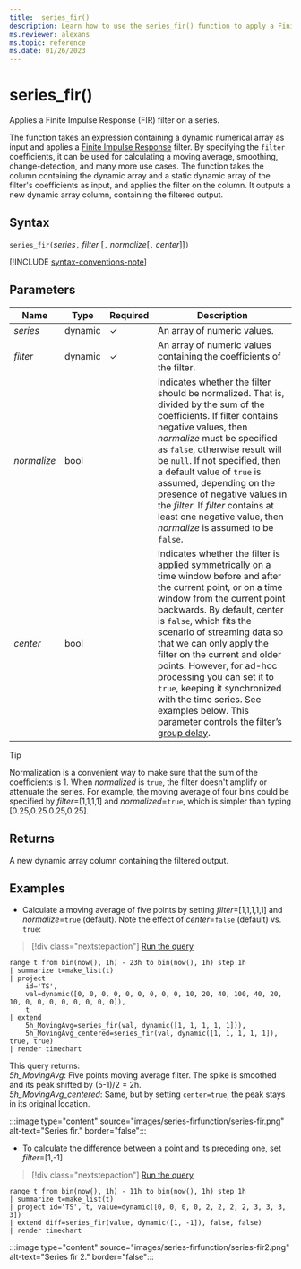 ```yaml
---
title:  series_fir()
description: Learn how to use the series_fir() function to apply a Finite Impulse Response (FIR) filter on a series.
ms.reviewer: alexans
ms.topic: reference
ms.date: 01/26/2023
---
```

# series_fir()

Applies a Finite Impulse Response (FIR) filter on a series.  

The function takes an expression containing a dynamic numerical array as input and applies a [Finite Impulse Response](https://en.wikipedia.org/wiki/Finite_impulse_response) filter. By specifying the `filter` coefficients, it can be used for calculating a moving average, smoothing, change-detection, and many more use cases. The function takes the column containing the dynamic array and a static dynamic array of the filter's coefficients as input, and applies the filter on the column. It outputs a new dynamic array column, containing the filtered output.  

## Syntax

`series_fir(`*series*`,` *filter* [`,` *normalize*[`,` *center*]]`)`

[!INCLUDE [syntax-conventions-note](../../includes/syntax-conventions-note.md)]

## Parameters

| Name | Type | Required | Description |
|--|--|--|--|
| *series* | dynamic | &check; | An array of numeric values.|
| *filter* | dynamic | &check; | An array of numeric values containing the coefficients of the filter.|
| *normalize* | bool | | Indicates whether the filter should be normalized. That is, divided by the sum of the coefficients. If filter contains negative values, then *normalize* must be specified as `false`, otherwise result will be `null`. If not specified, then a default value of `true` is assumed, depending on the presence of negative values in the *filter*. If *filter* contains at least one negative value, then *normalize* is assumed to be `false`.|
| *center* | bool | | Indicates whether the filter is applied symmetrically on a time window before and after the current point, or on a time window from the current point backwards. By default, center is `false`, which fits the scenario of streaming data so that we can only apply the filter on the current and older points. However, for ad-hoc processing you can set it to `true`, keeping it synchronized with the time series. See examples below. This parameter controls the filter’s [group delay](https://en.wikipedia.org/wiki/Group_delay_and_phase_delay).|

> [!TIP]
> Normalization is a convenient way to make sure that the sum of the coefficients is 1. When *normalized* is `true`, the filter doesn't amplify or attenuate the series. For example, the moving average of four bins could be specified by *filter*=[1,1,1,1] and *normalized*=`true`, which is simpler than typing [0.25,0.25.0.25,0.25].

## Returns

A new dynamic array column containing the filtered output.  

## Examples

* Calculate a moving average of five points by setting *filter*=[1,1,1,1,1] and *normalize*=`true` (default). Note the effect of *center*=`false` (default) vs. `true`:

> [!div class="nextstepaction"]
> <a href="https://dataexplorer.azure.com/clusters/kvc9rf7q4d68qcw5sk2d6f.northeurope/databases/MyDatabase?query=H4sIAAAAAAAAA41QwWrDMAy9F/IPutUGF5Z0O+awD+hpu40Q3ERN1NV2kdW0G/v4uU1Wxlih5kk8S+jpIba+QxDYcHCwJq98OCptIO81LKBY9iDhbz0K7hPJZl8QD85Zps8kUTr7jvWOoijR596ewxYbyWaQHrXl/PVlbsbfYHdl++Gto0a9PRi4hTxFkeLxwidSTI3/Uelph5w94EnQt2Phqa9XYSDfPQ9dGZEJY70hVsmMgaubPIlfUekftd/DdYNekLG9W8WA8AHHfLkNJ1fIIOSw6S3LN0kcwQiHAQAA" target="_blank">Run the query</a>

```kusto
range t from bin(now(), 1h) - 23h to bin(now(), 1h) step 1h
| summarize t=make_list(t)
| project
    id='TS',
    val=dynamic([0, 0, 0, 0, 0, 0, 0, 0, 0, 10, 20, 40, 100, 40, 20, 10, 0, 0, 0, 0, 0, 0, 0, 0]),
    t
| extend
    5h_MovingAvg=series_fir(val, dynamic([1, 1, 1, 1, 1])),
    5h_MovingAvg_centered=series_fir(val, dynamic([1, 1, 1, 1, 1]), true, true)
| render timechart
```

This query returns:  
*5h_MovingAvg*: Five points moving average filter. The spike is smoothed and its peak shifted by (5-1)/2 = 2h.  
*5h_MovingAvg_centered*: Same, but by setting `center=true`, the peak stays in its original location.

:::image type="content" source="images/series-firfunction/series-fir.png" alt-text="Series fir." border="false":::

* To calculate the difference between a point and its preceding one, set *filter*=[1,-1].

> [!div class="nextstepaction"]
> <a href="https://dataexplorer.azure.com/clusters/kvc9rf7q4d68qcw5sk2d6f.northeurope/databases/MyDatabase?query=H4sIAAAAAAAAA12O3QrCMAxG7wXfIXd20IHV6z2F3skYdUtddG1HmvmHD+8cMkQ48IWE7xC24YQg4Dh6OFJQId5UpsG0GeRgTAsS//dJsB+H5eIFafDeMj1HReHtBauOkijJPree4xlrAWqK1X630iAarrYbsGgewXqq1WGtYWbzw3amnFR4FwwNNORckZAJU+WI1WTTMOuMhtyU45fOdgm/MQl4rCODkMe6tSxvKkW3gPcAAAA=" target="_blank">Run the query</a>

```kusto
range t from bin(now(), 1h) - 11h to bin(now(), 1h) step 1h
| summarize t=make_list(t)
| project id='TS', t, value=dynamic([0, 0, 0, 0, 2, 2, 2, 2, 3, 3, 3, 3])
| extend diff=series_fir(value, dynamic([1, -1]), false, false)
| render timechart
```

:::image type="content" source="images/series-firfunction/series-fir2.png" alt-text="Series fir 2." border="false":::
